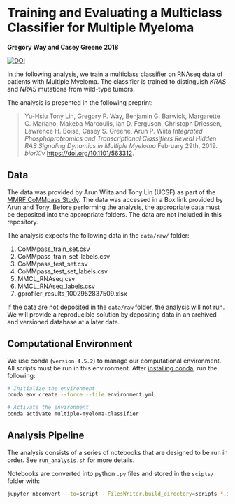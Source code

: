 # Training and Evaluating a Multiclass Classifier for Multiple Myeloma

**Gregory Way and Casey Greene 2018**

[![DOI](https://zenodo.org/badge/DOI/10.5281/zenodo.2566059.svg)](https://doi.org/10.5281/zenodo.2566059)

In the following analysis, we train a multiclass classifier on RNAseq data of patients with Multiple Myeloma.
The classifier is trained to distinguish _KRAS_ and _NRAS_ mutations from wild-type tumors.

The analysis is presented in the following preprint:

> Yu-Hsiu Tony Lin,  Gregory P. Way,  Benjamin G. Barwick, Margarette C. Mariano, Makeba Marcoulis, Ian D. Ferguson, Christoph Driessen, Lawrence H. Boise, Casey S. Greene, Arun P. Wiita
> _Integrated Phosphoproteomics and Transcriptional Classifiers Reveal Hidden RAS Signaling Dynamics in Multiple Myeloma_
> February 29th, 2019. _biorXiv_ https://doi.org/10.1101/563312.

## Data

The data was provided by Arun Wiita and Tony Lin (UCSF) as part of the [MMRF CoMMpass Study](https://www.themmrf.org/research-partners/mmrf-data-bank/the-mmrf-commpass-study/).
The data was accessed in a Box link provided by Arun and Tony. Before performing the analysis, the appropriate data must be deposited into the appropriate folders.
The data are not included in this repository.

The analysis expects the following data in the `data/raw/` folder:

1. CoMMpass_train_set.csv 
2. CoMMpass_train_set_labels.csv
3. CoMMpass_test_set.csv
4. CoMMpass_test_set_labels.csv
5. MMCL_RNAseq.csv
6. MMCL_RNAseq_labels.csv
7. gprofiler_results_1002952837509.xlsx

If the data are not deposited in the `data/raw` folder, the analysis will not run.
We will provide a reproducible solution by depositing data in an archived and versioned database at a later date.

## Computational Environment

We use conda (`version 4.5.2`) to manage our computational environment.
All scripts must be run in this environment.
After [installing conda](https://conda.io/docs/user-guide/install/index.html), run the following:

```bash
# Initialize the environment
conda env create --force --file environment.yml

# Activate the environment
conda activate multiple-myeloma-classifier
```

## Analysis Pipeline

The analysis consists of a series of notebooks that are designed to be run in order.
See `run_analysis.sh` for more details.

Notebooks are converted into python `.py` files and stored in the `scipts/` folder with:

```bash
jupyter nbconvert --to=script --FilesWriter.build_directory=scripts *.ipynb
```

